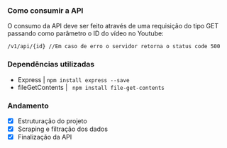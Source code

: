 ### Como consumir a API

O consumo da API deve ser feito através de uma requisição do tipo GET passando como parâmetro o ID do vídeo no Youtube: 

```` /v1/api/{id} //Em caso de erro o servidor retorna o status code 500 ```` 

### Dependências utilizadas

- Express | ```` npm install express --save ````
- fileGetContents | ````  npm install file-get-contents ````

### Andamento
- [x] Estruturação do projeto
- [x] Scraping e filtração dos dados
- [x] Finalização da API
